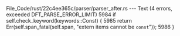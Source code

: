 File_Code/rust/22c4ee365c/parser/parser_after.rs --- Text (4 errors, exceeded DFT_PARSE_ERROR_LIMIT)
                                                                                                                                                          5984         if self.check_keyword(keywords::Const) {
                                                                                                                                                          5985             return Err(self.span_fatal(self.span, "extern items cannot be `const`"));
                                                                                                                                                          5986         }

